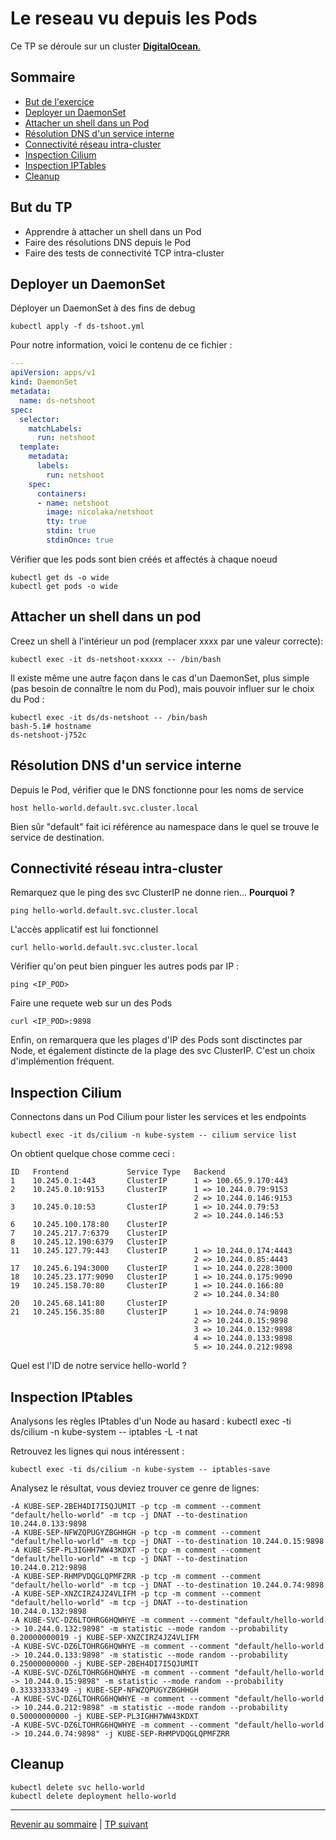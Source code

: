 # Le reseau vu depuis les Pods

Ce TP se déroule sur un cluster <ins>**DigitalOcean**<ins>.

## Sommaire
  * [But de l'exercice](#but-du-tp)
  * [Deployer un DaemonSet](#deployer-un-daemonset)
  * [Attacher un shell dans un Pod](#attacher-un-shell-dans-un-pod)
  * [Résolution DNS d'un service interne](#résolution-dns-dun-service-interne)
  * [Connectivité réseau intra-cluster](#connectivité-réseau-intra-cluster)
  * [Inspection Cilium](#inspection-cilium)
  * [Inspection IPTables](#inspection-iptables)
  * [Cleanup](#cleanup)


## But du TP
* Apprendre à attacher un shell dans un Pod
* Faire des résolutions DNS depuis le Pod
* Faire des tests de connectivité TCP intra-cluster

## Deployer un DaemonSet

Déployer un DaemonSet à des fins de debug
```shell
kubectl apply -f ds-tshoot.yml
```
Pour notre information, voici le contenu de ce fichier :
```yaml
---
apiVersion: apps/v1
kind: DaemonSet
metadata:
  name: ds-netshoot
spec:
  selector:
    matchLabels:
      run: netshoot
  template:
    metadata:
      labels:
        run: netshoot
    spec:
      containers:
      - name: netshoot
        image: nicolaka/netshoot
        tty: true
        stdin: true
        stdinOnce: true
```

Vérifier que les pods sont bien créés et affectés à chaque noeud
```shell
kubectl get ds -o wide
kubectl get pods -o wide
```

## Attacher un shell dans un pod

Creez un shell à l'intérieur un pod (remplacer xxxx par une valeur correcte):
```shell
kubectl exec -it ds-netshoot-xxxxx -- /bin/bash
```

Il existe même une autre façon dans le cas d'un DaemonSet, plus simple (pas besoin de connaître le nom du Pod), mais pouvoir influer sur le choix du Pod :

```shell
kubectl exec -it ds/ds-netshoot -- /bin/bash
bash-5.1# hostname
ds-netshoot-j752c
```

## Résolution DNS d'un service interne

Depuis le Pod, vérifier que le DNS fonctionne pour les noms de service
```shell
host hello-world.default.svc.cluster.local
```
Bien sûr "default" fait ici référence au namespace dans le quel se trouve le service de destination.

## Connectivité réseau intra-cluster

Remarquez que le ping des svc ClusterIP ne donne rien... **Pourquoi ?**
```shell
ping hello-world.default.svc.cluster.local
```
L'accès applicatif est lui fonctionnel
```shell
curl hello-world.default.svc.cluster.local
```

Vérifier qu'on peut bien pinguer les autres pods par IP :
```shell
ping <IP_POD>
```
Faire une requete web sur un des Pods
```shell
curl <IP_POD>:9898
```

Enfin, on remarquera que les plages d'IP des Pods sont disctinctes par Node, et également distincte de la plage des svc ClusterIP. C'est un choix d'implémention fréquent.

## Inspection Cilium

Connectons dans un Pod Cilium pour lister les services et les endpoints
```shell
kubectl exec -it ds/cilium -n kube-system -- cilium service list
```
On obtient quelque chose comme ceci :
```
ID   Frontend             Service Type   Backend                  
1    10.245.0.1:443       ClusterIP      1 => 100.65.9.170:443    
2    10.245.0.10:9153     ClusterIP      1 => 10.244.0.79:9153    
                                         2 => 10.244.0.146:9153   
3    10.245.0.10:53       ClusterIP      1 => 10.244.0.79:53      
                                         2 => 10.244.0.146:53     
6    10.245.100.178:80    ClusterIP                               
7    10.245.217.7:6379    ClusterIP                               
8    10.245.12.190:6379   ClusterIP                               
11   10.245.127.79:443    ClusterIP      1 => 10.244.0.174:4443   
                                         2 => 10.244.0.85:4443    
17   10.245.6.194:3000    ClusterIP      1 => 10.244.0.228:3000   
18   10.245.23.177:9090   ClusterIP      1 => 10.244.0.175:9090   
19   10.245.158.70:80     ClusterIP      1 => 10.244.0.166:80     
                                         2 => 10.244.0.34:80      
20   10.245.68.141:80     ClusterIP                               
21   10.245.156.35:80     ClusterIP      1 => 10.244.0.74:9898    
                                         2 => 10.244.0.15:9898    
                                         3 => 10.244.0.132:9898   
                                         4 => 10.244.0.133:9898   
                                         5 => 10.244.0.212:9898      
```

Quel est l'ID de notre service hello-world ?

## Inspection IPtables

Analysons les règles IPtables d'un Node au hasard :
kubectl exec -ti ds/cilium -n kube-system -- iptables -L -t nat 

Retrouvez les lignes qui nous intéressent :
```shell
kubectl exec -ti ds/cilium -n kube-system -- iptables-save
```

Analysez le résultat, vous deviez trouver ce genre de lignes:
```
-A KUBE-SEP-2BEH4DI7I5QJUMIT -p tcp -m comment --comment "default/hello-world" -m tcp -j DNAT --to-destination 10.244.0.133:9898
-A KUBE-SEP-NFWZQPUGYZBGHHGH -p tcp -m comment --comment "default/hello-world" -m tcp -j DNAT --to-destination 10.244.0.15:9898
-A KUBE-SEP-PL3IGHH7WW43KDXT -p tcp -m comment --comment "default/hello-world" -m tcp -j DNAT --to-destination 10.244.0.212:9898
-A KUBE-SEP-RHMPVDQGLQPMFZRR -p tcp -m comment --comment "default/hello-world" -m tcp -j DNAT --to-destination 10.244.0.74:9898
-A KUBE-SEP-XNZCIRZ4JZ4VLIFM -p tcp -m comment --comment "default/hello-world" -m tcp -j DNAT --to-destination 10.244.0.132:9898
-A KUBE-SVC-DZ6LTOHRG6HQWHYE -m comment --comment "default/hello-world -> 10.244.0.132:9898" -m statistic --mode random --probability 0.20000000019 -j KUBE-SEP-XNZCIRZ4JZ4VLIFM
-A KUBE-SVC-DZ6LTOHRG6HQWHYE -m comment --comment "default/hello-world -> 10.244.0.133:9898" -m statistic --mode random --probability 0.25000000000 -j KUBE-SEP-2BEH4DI7I5QJUMIT
-A KUBE-SVC-DZ6LTOHRG6HQWHYE -m comment --comment "default/hello-world -> 10.244.0.15:9898" -m statistic --mode random --probability 0.33333333349 -j KUBE-SEP-NFWZQPUGYZBGHHGH
-A KUBE-SVC-DZ6LTOHRG6HQWHYE -m comment --comment "default/hello-world -> 10.244.0.212:9898" -m statistic --mode random --probability 0.50000000000 -j KUBE-SEP-PL3IGHH7WW43KDXT
-A KUBE-SVC-DZ6LTOHRG6HQWHYE -m comment --comment "default/hello-world -> 10.244.0.74:9898" -j KUBE-SEP-RHMPVDQGLQPMFZRR
```

## Cleanup

```shell
kubectl delete svc hello-world
kubectl delete deployment hello-world
```

---

[Revenir au sommaire](../README.md) | [TP suivant](./TP04.md)